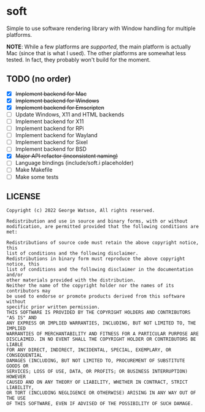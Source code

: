# soft
Simple to use software rendering library with Window handling for multiple platforms.

**NOTE**: While a few platforms are _supported_, the main platform is actually Mac (since that is what I used). The other platforms are somewhat less tested. In fact, they probably won't build for the moment.

## TODO (no order)
- [X] ~~Implement backend for Mac~~
- [X] ~~Implement backend for Windows~~
- [X] ~~Implement backend for Emscripten~~
- [ ] Update Windows, X11 and HTML backends
- [ ] Implement backend for X11
- [ ] Implement backend for RPi
- [ ] Implement backend for Wayland
- [ ] Implement backend for Sixel
- [ ] Implement backend for BSD
- [X] ~~Major API refactor (inconsistent naming)~~
- [ ] Language bindings (include/soft.i placeholder)
- [ ] Make Makefile
- [ ] Make some tests

## LICENSE
```
Copyright (c) 2022 George Watson, All rights reserved.

Redistribution and use in source and binary forms, with or without
modification, are permitted provided that the following conditions are met:

Redistributions of source code must retain the above copyright notice, this
list of conditions and the following disclaimer.
Redistributions in binary form must reproduce the above copyright notice, this
list of conditions and the following disclaimer in the documentation and/or
other materials provided with the distribution.
Neither the name of the copyright holder nor the names of its contributors may
be used to endorse or promote products derived from this software without
specific prior written permission. 
THIS SOFTWARE IS PROVIDED BY THE COPYRIGHT HOLDERS AND CONTRIBUTORS "AS IS" AND
ANY EXPRESS OR IMPLIED WARRANTIES, INCLUDING, BUT NOT LIMITED TO, THE IMPLIED
WARRANTIES OF MERCHANTABILITY AND FITNESS FOR A PARTICULAR PURPOSE ARE
DISCLAIMED. IN NO EVENT SHALL THE COPYRIGHT HOLDER OR CONTRIBUTORS BE LIABLE
FOR ANY DIRECT, INDIRECT, INCIDENTAL, SPECIAL, EXEMPLARY, OR CONSEQUENTIAL
DAMAGES (INCLUDING, BUT NOT LIMITED TO, PROCUREMENT OF SUBSTITUTE GOODS OR
SERVICES; LOSS OF USE, DATA, OR PROFITS; OR BUSINESS INTERRUPTION) HOWEVER
CAUSED AND ON ANY THEORY OF LIABILITY, WHETHER IN CONTRACT, STRICT LIABILITY,
OR TORT (INCLUDING NEGLIGENCE OR OTHERWISE) ARISING IN ANY WAY OUT OF THE USE
OF THIS SOFTWARE, EVEN IF ADVISED OF THE POSSIBILITY OF SUCH DAMAGE.
```
